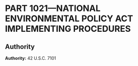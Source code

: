 # PART 1021—NATIONAL ENVIRONMENTAL POLICY ACT IMPLEMENTING PROCEDURES


## Authority

**Authority:** 42 U.S.C. 7101 

